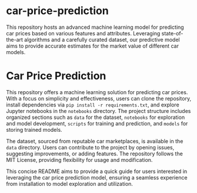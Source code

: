 # car-price-prediction
This repository hosts an advanced machine learning model for predicting car prices based on various features and attributes. Leveraging state-of-the-art algorithms and a carefully curated dataset, our predictive model aims to provide accurate estimates for the market value of different car models.
# Car Price Prediction

This repository offers a machine learning solution for predicting car prices. With a focus on simplicity and effectiveness, users can clone the repository, install dependencies via `pip install -r requirements.txt`, and explore Jupyter notebooks in the `notebooks` directory. The project structure includes organized sections such as `data` for the dataset, `notebooks` for exploration and model development, `scripts` for training and prediction, and `models` for storing trained models.

The dataset, sourced from reputable car marketplaces, is available in the `data` directory. Users can contribute to the project by opening issues, suggesting improvements, or adding features. The repository follows the MIT License, providing flexibility for usage and modification.

This concise README aims to provide a quick guide for users interested in leveraging the car price prediction model, ensuring a seamless experience from installation to model exploration and utilization.
